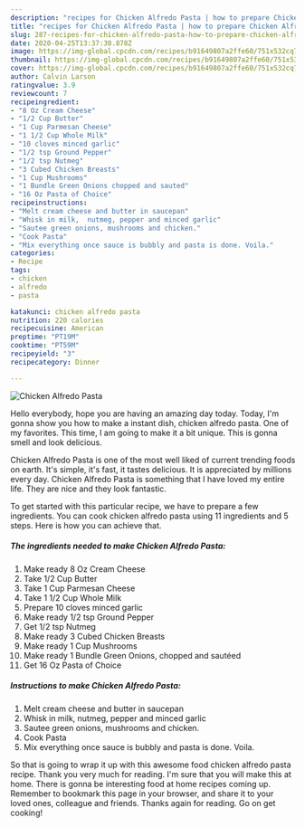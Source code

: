 ```yaml
---
description: "recipes for Chicken Alfredo Pasta | how to prepare Chicken Alfredo Pasta"
title: "recipes for Chicken Alfredo Pasta | how to prepare Chicken Alfredo Pasta"
slug: 287-recipes-for-chicken-alfredo-pasta-how-to-prepare-chicken-alfredo-pasta
date: 2020-04-25T13:37:30.878Z
image: https://img-global.cpcdn.com/recipes/b91649807a2ffe60/751x532cq70/chicken-alfredo-pasta-recipe-main-photo.jpg
thumbnail: https://img-global.cpcdn.com/recipes/b91649807a2ffe60/751x532cq70/chicken-alfredo-pasta-recipe-main-photo.jpg
cover: https://img-global.cpcdn.com/recipes/b91649807a2ffe60/751x532cq70/chicken-alfredo-pasta-recipe-main-photo.jpg
author: Calvin Larson
ratingvalue: 3.9
reviewcount: 7
recipeingredient:
- "8 Oz Cream Cheese"
- "1/2 Cup Butter"
- "1 Cup Parmesan Cheese"
- "1 1/2 Cup Whole Milk"
- "10 cloves minced garlic"
- "1/2 tsp Ground Pepper"
- "1/2 tsp Nutmeg"
- "3 Cubed Chicken Breasts"
- "1 Cup Mushrooms"
- "1 Bundle Green Onions chopped and sauted"
- "16 Oz Pasta of Choice"
recipeinstructions:
- "Melt cream cheese and butter in saucepan"
- "Whisk in milk,  nutmeg, pepper and minced garlic"
- "Sautee green onions, mushrooms and chicken."
- "Cook Pasta"
- "Mix everything once sauce is bubbly and pasta is done. Voila."
categories:
- Recipe
tags:
- chicken
- alfredo
- pasta

katakunci: chicken alfredo pasta 
nutrition: 220 calories
recipecuisine: American
preptime: "PT19M"
cooktime: "PT59M"
recipeyield: "3"
recipecategory: Dinner

---
```



![Chicken Alfredo Pasta](https://img-global.cpcdn.com/recipes/b91649807a2ffe60/751x532cq70/chicken-alfredo-pasta-recipe-main-photo.jpg)

Hello everybody, hope you are having an amazing day today. Today, I'm gonna show you how to make a instant dish, chicken alfredo pasta. One of my favorites. This time, I am going to make it a bit unique. This is gonna smell and look delicious.



Chicken Alfredo Pasta is one of the most well liked of current trending foods on earth. It's simple, it's fast, it tastes delicious. It is appreciated by millions every day. Chicken Alfredo Pasta is something that I have loved my entire life. They are nice and they look fantastic.


To get started with this particular recipe, we have to prepare a few ingredients. You can cook chicken alfredo pasta using 11 ingredients and 5 steps. Here is how you can achieve that.

<!--inarticleads1-->

##### The ingredients needed to make Chicken Alfredo Pasta:

1. Make ready 8 Oz Cream Cheese
1. Take 1/2 Cup Butter
1. Take 1 Cup Parmesan Cheese
1. Take 1 1/2 Cup Whole Milk
1. Prepare 10 cloves minced garlic
1. Make ready 1/2 tsp Ground Pepper
1. Get 1/2 tsp Nutmeg
1. Make ready 3 Cubed Chicken Breasts
1. Make ready 1 Cup Mushrooms
1. Make ready 1 Bundle Green Onions, chopped and sautéed
1. Get 16 Oz Pasta of Choice




<!--inarticleads2-->

##### Instructions to make Chicken Alfredo Pasta:

1. Melt cream cheese and butter in saucepan
1. Whisk in milk,  nutmeg, pepper and minced garlic
1. Sautee green onions, mushrooms and chicken.
1. Cook Pasta
1. Mix everything once sauce is bubbly and pasta is done. Voila.




So that is going to wrap it up with this awesome food chicken alfredo pasta recipe. Thank you very much for reading. I'm sure that you will make this at home. There is gonna be interesting food at home recipes coming up. Remember to bookmark this page in your browser, and share it to your loved ones, colleague and friends. Thanks again for reading. Go on get cooking!
